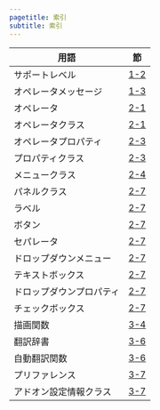 ```yaml
---
pagetitle: 索引
subtitle: 索引
---
```



|用語|節|
|---|---|
|サポートレベル|[1-2](../chapter_01/02_Use_Blender_Add-on.html)|
|オペレータメッセージ|[1-3](../chapter_01/03_Prepare_Add-on_development_environment.html)|
|オペレータ|[2-1](../chapter_02/01_Basic_of_Add-on_Development.html)|
|オペレータクラス|[2-1](../chapter_02/01_Basic_of_Add-on_Development.html)|
|オペレータプロパティ|[2-3](../chapter_02/03_Use_Operator_Property.html)|
|プロパティクラス|[2-3](../chapter_02/03_Use_Operator_Property.html)|
|メニュークラス|[2-4](../chapter_02/04_Create_Sub-menu.html)|
|パネルクラス|[2-7](../chapter_02/07_Control_Blender_UI.html)|
|ラベル|[2-7](../chapter_02/07_Control_Blender_UI.html)|
|ボタン|[2-7](../chapter_02/07_Control_Blender_UI.html)|
|セパレータ|[2-7](../chapter_02/07_Control_Blender_UI.html)|
|ドロップダウンメニュー|[2-7](../chapter_02/07_Control_Blender_UI.html)|
|テキストボックス|[2-7](../chapter_02/07_Control_Blender_UI.html)|
|ドロップダウンプロパティ|[2-7](../chapter_02/07_Control_Blender_UI.html)|
|チェックボックス|[2-7](../chapter_02/07_Control_Blender_UI.html)|
|描画関数|[3-4](../chapter_03/04_Draw_Figures.html)|
|翻訳辞書|[3-6](../chapter_03/06_Multilingual_Support.html)|
|自動翻訳関数|[3-6](../chapter_03/06_Multilingual_Support.html)|
|プリファレンス|[3-7](../chapter_03/07_Use_Preference.html)|
|アドオン設定情報クラス|[3-7](../chapter_03/07_Use_Preference.html)|